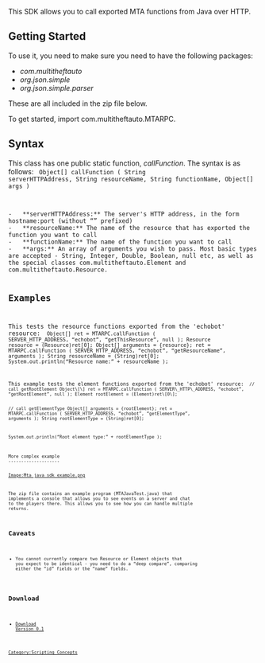 This SDK allows you to call exported MTA functions from Java over HTTP.

Getting Started
---------------

To use it, you need to make sure you need to have the following packages:

-   *com.multitheftauto*
-   *org.json.simple*
-   *org.json.simple.parser*

These are all included in the zip file below.

To get started, import com.multitheftauto.MTARPC.

Syntax
------

This class has one public static function, *callFunction*. The syntax is as follows: <code lang="java5"> Object\[\] callFunction ( String serverHTTPAddress, String resourceName, String functionName, Object\[\] args )

</syntaxhighlight>
-   **serverHTTPAddress:** The server's HTTP address, in the form hostname:port (without “<http://>” prefixed)
-   **resourceName:** The name of the resource that has exported the function you want to call
-   **functionName:** The name of the function you want to call
-   **args:** An array of arguments you wish to pass. Most basic types are accepted - String, Integer, Double, Boolean, null etc, as well as the special classes com.multitheftauto.Element and com.multitheftauto.Resource.

Examples
--------

This tests the resource functions exported from the 'echobot' resource: <code lang="java5"> Object\[\] ret = MTARPC.callFunction ( SERVER\_HTTP\_ADDRESS, “echobot”, “getThisResource”, null ); Resource resource = (Resource)ret\[0\]; Object\[\] arguments = {resource}; ret = MTARPC.callFunction ( SERVER\_HTTP\_ADDRESS, “echobot”, “getResourceName”, arguments ); String resourceName = (String)ret\[0\]; System.out.println(“Resource name:” + resourceName );

</syntaxhighlight>
This example tests the element functions exported from the 'echobot' resource: <code lang="java5"> // call getRootElement Object\[\] ret = MTARPC.callFunction ( SERVER\_HTTP\_ADDRESS, “echobot”, “getRootElement”, null ); Element rootElement = (Element)ret\[0\];

// call getElementType Object\[\] arguments = {rootElement}; ret = MTARPC.callFunction ( SERVER\_HTTP\_ADDRESS, “echobot”, “getElementType”, arguments ); String rootElementType = (String)ret\[0\];

System.out.println(“Root element type:” + rootElementType );

</syntaxhighlight>
More complex example
--------------------

[Image:Mta java sdk example.png](/docs/Image:Mta_java_sdk_example.png.md "wikilink")

The zip file contains an example program (MTAJavaTest.java) that implements a console that allows you to see events on a server and chat to the players there. This allows you to see how you can handle multiple returns.

Caveats
-------

-   You cannot currently compare two Resource or Element objects that you expect to be identical - you need to do a “deep compare”, comparing either the “id” fields or the “name” fields.

Download
--------

-   [Download Version 0.1](http://misc.opencoding.net/mta/mtajavasdk_0.1.zip)

[Category:Scripting Concepts](/docs/Category:Scripting_Concepts.md "wikilink")
